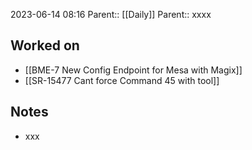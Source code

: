 2023-06-14 08:16
Parent:: [[Daily]] 
Parent:: xxxx






## Worked on

- [[BME-7 New Config Endpoint for Mesa with Magix]]
- [[SR-15477 Cant force Command 45 with tool]]

## Notes

- xxx





